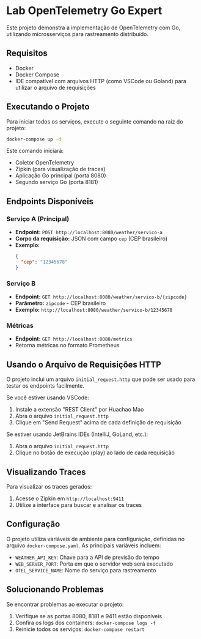 # Lab OpenTelemetry Go Expert

Este projeto demonstra a implementação de OpenTelemetry com Go, utilizando microsserviços para rastreamento distribuído.

## Requisitos

- Docker
- Docker Compose
- IDE compatível com arquivos HTTP (como VSCode ou Goland) para utilizar o arquivo de requisições

## Executando o Projeto

Para iniciar todos os serviços, execute o seguinte comando na raiz do projeto:

```bash
docker-compose up -d
```

Este comando iniciará:
- Coletor OpenTelemetry
- Zipkin (para visualização de traces)
- Aplicação Go principal (porta 8080)
- Segundo serviço Go (porta 8181)

## Endpoints Disponíveis

### Serviço A (Principal)

- **Endpoint:** `POST http://localhost:8080/weather/servico-a`
- **Corpo da requisição:** JSON com campo `cep` (CEP brasileiro)
- **Exemplo:**
  ```json
  {
    "cep": "12345678"
  }
  ```

### Serviço B

- **Endpoint:** `GET http://localhost:8080/weather/servico-b/{zipcode}`
- **Parâmetro:** `zipcode` - CEP brasileiro
- **Exemplo:** `http://localhost:8080/weather/servico-b/12345678`

### Métricas

- **Endpoint:** `GET http://localhost:8080/metrics`
- Retorna métricas no formato Prometheus

## Usando o Arquivo de Requisições HTTP

O projeto inclui um arquivo `initial_request.http` que pode ser usado para testar os endpoints facilmente.

Se você estiver usando VSCode:

1. Instale a extensão "REST Client" por Huachao Mao
2. Abra o arquivo `initial_request.http`
3. Clique em "Send Request" acima de cada definição de requisição

Se estiver usando JetBrains IDEs (IntelliJ, GoLand, etc.):

1. Abra o arquivo `initial_request.http`
2. Clique no botão de execução (play) ao lado de cada requisição

## Visualizando Traces

Para visualizar os traces gerados:

1. Acesse o Zipkin em `http://localhost:9411`
2. Utilize a interface para buscar e analisar os traces

## Configuração

O projeto utiliza variáveis de ambiente para configuração, definidas no arquivo `docker-compose.yaml`. 
As principais variáveis incluem:

- `WEATHER_API_KEY`: Chave para a API de previsão do tempo
- `WEB_SERVER_PORT`: Porta em que o servidor web será executado
- `OTEL_SERVICE_NAME`: Nome do serviço para rastreamento

## Solucionando Problemas

Se encontrar problemas ao executar o projeto:

1. Verifique se as portas 8080, 8181 e 9411 estão disponíveis
2. Confira os logs dos containers: `docker-compose logs -f`
3. Reinicie todos os serviços: `docker-compose restart`
